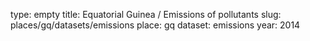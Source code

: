 type: empty
title: Equatorial Guinea / Emissions of pollutants
slug: places/gq/datasets/emissions
place: gq
dataset: emissions
year: 2014
